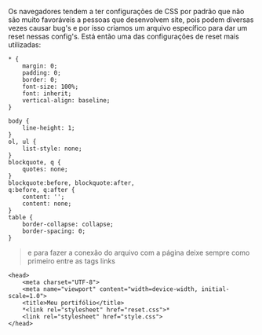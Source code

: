 Os navegadores tendem a ter configurações de CSS por padrão que não são muito favoráveis a pessoas que desenvolvem site, pois podem diversas vezes causar bug's e por isso criamos um arquivo específico para dar um reset nessas config's. Está então uma das configurações de reset mais utilizadas:

```
* {
	margin: 0;
	padding: 0;
	border: 0;
	font-size: 100%;
	font: inherit;
	vertical-align: baseline;
}

body {
	line-height: 1;
}
ol, ul {
	list-style: none;
}
blockquote, q {
	quotes: none;
}
blockquote:before, blockquote:after,
q:before, q:after {
	content: '';
	content: none;
}
table {
	border-collapse: collapse;
	border-spacing: 0;
}
```

 > e para fazer a conexão do arquivo com a página deixe sempre como primeiro entre as tags links

```
<head>
    <meta charset="UTF-8">
    <meta name="viewport" content="width=device-width, initial-scale=1.0">
    <title>Meu portifólio</title>
    *<link rel="stylesheet" href="reset.css">*
    <link rel="stylesheet" href="style.css">
</head>
```
